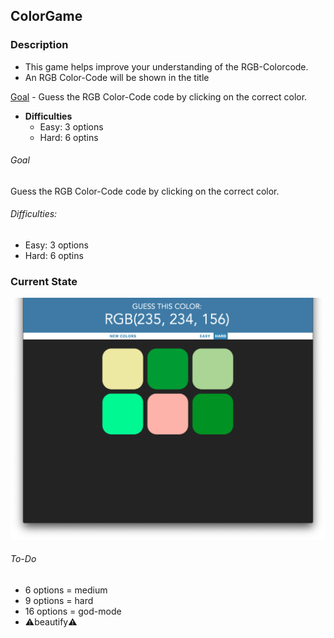 ## ColorGame

### Description
- This game helps improve your understanding of the RGB-Colorcode.
- An RGB Color-Code will be shown in the title

<u>Goal</u>
    - Guess the RGB Color-Code code by clicking on the correct color.
- **Difficulties**
    - Easy: 3 options
    - Hard: 6 optins
  
###### Goal
Guess the RGB Color-Code code by clicking on the correct color.

###### Difficulties:
- Easy: 3 options
- Hard: 6 optins

### Current State
<img src="images/screenshot.png" width="600">

###### To-Do
- 6 options = medium
- 9 options = hard
- 16 options = god-mode
- ⚠️beautify⚠️

